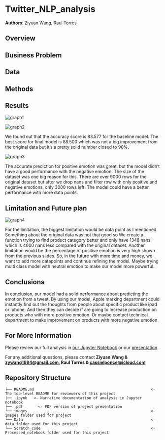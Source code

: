 # Twitter_NLP_analysis

**Authors**:  Ziyuan Wang, Raul Torres

## Overview




## Business Problem




## Data





## Methods



## Results
![graph1](./images/Picture1.png)




![graph2](./images/Picture2.png)

We found out that the accuracy score is 83.577 for the baseline model. The best score for final model is 88.500 which was not a big improvement from the original data but it’s a pretty solid number closed to 90%.

![graph3](./images/Picture3.png)

The accurate prediction for positive emotion was great, but the model didn’t have a good performance with the negative emotion. The size of the dataset was one big reason for this. There are over 9000 rows for the original dataset but after we drop nans and filter row with only positive and negative emotions, only 3000 rows left. The model could have a better performance with more data points.

## Limitation and Future plan

![graph4](./images/Picture3.png)

For the limitation, the biggest limitation would be data point as I mentioned. Something about the original data was not that good so We create a function trying to find product category better and only have 1348 nans which is 4000 nans less compared with the original dataset. Another limitation would be the percentage of positive emotion is very high shown from the previous slides. So, in the future with more time and money, we want to add more datapoints and continue refining the model. Maybe trying multi class model with neutral emotion to make our model more powerful.

## Conclusions

In conclusion, our model had a solid performance about predicting the emotion from a tweet. By using our model, Apple marking department could instantly find out the thoughts from people about specific product like ipad or iphone. And then they can decide if are going to Increase production on products who with more positive emotion. Or maybe contact technical department to make improvement on products with more negative emotion.



## For More Information

Please review our full analysis in [our Jupyter Notebook](./Pump-it-Up-Data-Mining-the-Water-Table_Final_Notebook.ipynb) or our [presentation](./Pump-it-Up-Data-Mining-the-Water-Table_Presentation).

For any additional questions, please contact **Ziyuan Wang & zywang1994@gmail.com, Raul Torres & cassielponce@icloud.com**

## Repository Structure

```
├── README.md                                                     <- The top-level README for reviewers of this project
├── .ipynb   <- Narrative documentation of analysis in Jupyter notebook
├── .pdf       <- PDF version of project presentation
└── images                                                        <- images folder used for project
└── Data                                                          <- data folder used for this project
└── Scratch_code                                                  <- Processed_notebook folder used for this project
```
